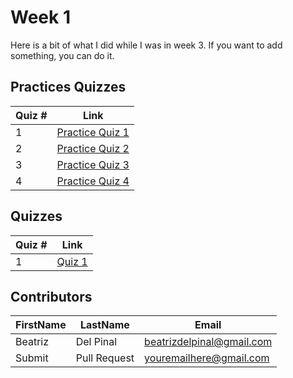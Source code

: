 # Week 1

Here is a bit of what I did while I was in week 3. If you want to add something, you can do it.

## Practices Quizzes
Quiz # | Link 
--- | --- 
1 | [Practice Quiz 1][1]
2 | [Practice Quiz 2][2]
3 | [Practice Quiz 3][3]
4 | [Practice Quiz 4][4]

## Quizzes
Quiz # | Link 
--- | --- 
1 | [Quiz 1][5]

[1]: https://github.com/bea314/CourseraDS/blob/main/1_The%20Data%20Scientist's%20Toolbox/week%201/pq1.md "Practice Quiz 1"
[2]: https://github.com/bea314/CourseraDS/blob/main/1_The%20Data%20Scientist's%20Toolbox/week%201/pq2.md "Practice Quiz 2"
[3]: https://github.com/bea314/CourseraDS/blob/main/1_The%20Data%20Scientist's%20Toolbox/week%201/pq3.md "Practice Quiz 3"
[4]: https://github.com/bea314/CourseraDS/blob/main/1_The%20Data%20Scientist's%20Toolbox/week%201/pq4.md "Practice Quiz 4"
[5]: https://github.com/bea314/CourseraDS/blob/main/1_The%20Data%20Scientist's%20Toolbox/week%201/quiz1.md "Module Three Summative Quiz"

## Contributors
FirstName | LastName | Email
--- | --- | ---
Beatriz |  Del Pinal |  <beatrizdelpinal@gmail.com>
Submit |  Pull Request | <youremailhere@gmail.com>
